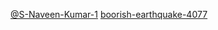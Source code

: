 [@S-Naveen-Kumar-1](https://github.com/S-Naveen-Kumar-1)
[boorish-earthquake-4077
](https://64be28f1846f6e32f239560b--lively-bienenstitch-d05eb7.netlify.app/)
